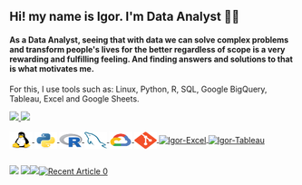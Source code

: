 ## Hi! my name is Igor. I'm Data Analyst 👨‍💻 

#### As a Data Analyst, seeing that with data we can solve complex problems and transform people's lives for the better regardless of scope is a very rewarding and fulfilling feeling. And finding answers and solutions to that is what motivates me.
For this, I use tools such as: Linux, Python, R, SQL, Google BigQuery, Tableau, Excel and Google Sheets.

<div>
  <a href="https://github.com/igorwsilveira">
  <img height="180em" src="https://github-readme-stats.vercel.app/api?username=igorwsilveira&show_icons=true&theme=dark&include_all_commits=true&count_private=true"/>
  <img height="115em" src="https://github-readme-stats.vercel.app/api/top-langs/?username=igorwsilveira&layout=compact&langs_count=7&theme=dark"/>

<div style="display: inline_block"><br>
  <img align="center" alt="Igor-Linux" height="30" width="40" src="https://raw.githubusercontent.com/devicons/devicon/master/icons/linux/linux-original.svg">
  <img align="center" alt="Igor-Python" height="30" width="40" src="https://raw.githubusercontent.com/devicons/devicon/master/icons/python/python-original.svg">
  <img align="center" alt="Igor-R" height="30" width="40" src="https://raw.githubusercontent.com/devicons/devicon/master/icons/r/r-original.svg">
  <img align="center" alt="Igor-SQL" height="30" width="40" src="https://raw.githubusercontent.com/devicons/devicon/master/icons/mysql/mysql-original.svg">
  <img align="center" alt="Igor-GoogleCloud" height="30" width="40" src="https://raw.githubusercontent.com/devicons/devicon/master/icons/googlecloud/googlecloud-original.svg">
  <img align="center" alt="Igor-Git" height="30" width="40" src="https://raw.githubusercontent.com/devicons/devicon/master/icons/git/git-original.svg">
  <img align="center" alt="Igor-Excel" height="30" width="40" src="https://img.icons8.com/color/480/000000/microsoft-excel-2019--v1.png"/>
  <img align="center" alt="Igor-Tableau" height="30" width="40" src="https://img.icons8.com/color/480/000000/tableau-software.png"/>
</div>
    
   ##
 
<div> 
  <a href="https://www.linkedin.com/in/igorwsilveira" target="_blank"><img src="https://img.shields.io/badge/-LinkedIn-%230077B5?style=for-the-badge&logo=linkedin&logoColor=white" target="_blank"></a>
  <a href="mailto:igorsilveiraus@gmail.com"><img src="https://img.shields.io/badge/Gmail-D14836?style=for-the-badge&logo=gmail&logoColor=white" target="_blank></a>    
  <a href="https://igorwsilveira.medium.com"><img src="https://img.shields.io/badge/Medium-12100E?style=for-the-badge&logo=medium&logoColor=white" target="_blank></a>
</div>
<div>
  <a target="_blank" href="https://github-readme-medium-recent-article.vercel.app/medium/@igorwsilveira/0"><img src="https://github-readme-medium-recent-article.vercel.app/medium/@igorwsilveira/0" alt="Recent Article 0"></a>
</div>
